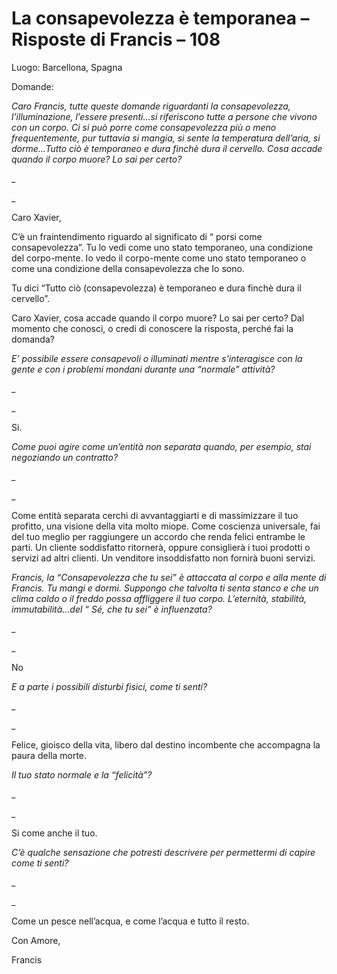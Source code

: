 # La consapevolezza è temporanea – Risposte di Francis – 108

Luogo: Barcellona, Spagna

Domande:

_Caro Francis, tutte queste domande riguardanti la consapevolezza, l’illuminazione, l’essere presenti…si riferiscono tutte a persone che vivono con un corpo. Ci si può porre come consapevolezza più o meno frequentemente, pur tuttavia si mangia, si sente la temperatura dell’aria, si dorme…Tutto ciò è temporaneo e dura finchè dura il cervello. Cosa accade quando il corpo muore? Lo sai per certo?_

_

_

Caro Xavier,

C’è un fraintendimento riguardo al significato di “ porsi come consapevolezza”. Tu lo vedi come uno stato temporaneo, una condizione del corpo-mente. Io vedo il corpo-mente come uno stato temporaneo o come una condizione della consapevolezza che Io sono.

Tu dici “Tutto ciò (consapevolezza) è temporaneo e dura finchè dura il cervello”.

Caro Xavier, cosa accade quando il corpo muore? Lo sai per certo? Dal momento che conosci, o credi di conoscere la risposta, perché fai la domanda?

_E’ possibile essere consapevoli o illuminati mentre s’interagisce con la gente e con i problemi mondani durante una “normale” attività?_

_

_

Si.

_Come puoi agire come un’entità non separata quando, per esempio, stai negoziando un contratto?_

_

_

Come entità separata cerchi di avvantaggiarti e di massimizzare il tuo profitto, una visione della vita molto miope. Come coscienza universale, fai del tuo meglio per raggiungere un accordo che renda felici entrambe le parti. Un cliente soddisfatto ritornerà, oppure consiglierà i tuoi prodotti o servizi ad altri clienti. Un venditore insoddisfatto non fornirà buoni servizi.

_Francis, la “Consapevolezza che tu sei” è attaccata al corpo e alla mente di Francis. Tu mangi e dormi. Suppongo che talvolta ti senta stanco e che un clima caldo o il freddo possa affliggere il tuo corpo. L’eternità, stabilità, immutabilità…del “ Sé, che tu sei” è influenzata?_

_

_

No

_E a parte i possibili disturbi fisici, come ti senti?_

_

_

Felice, gioisco della vita, libero dal destino incombente che accompagna la paura della morte.

_Il tuo stato normale e la “felicità”?_

_

_

Si come anche il tuo.

_C’è qualche sensazione che potresti descrivere per permettermi di capire come ti senti?_

_

_

Come un pesce nell’acqua, e come l’acqua e tutto il resto.

Con Amore,

  Francis


